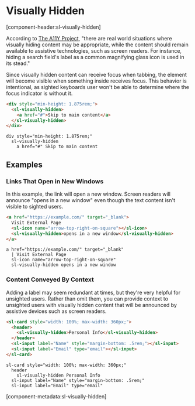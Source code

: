 # Visually Hidden

[component-header:sl-visually-hidden]

According to [The A11Y Project](https://www.a11yproject.com/posts/2013-01-11-how-to-hide-content/), "there are real world situations where visually hiding content may be appropriate, while the content should remain available to assistive technologies, such as screen readers. For instance, hiding a search field's label as a common magnifying glass icon is used in its stead."

Since visually hidden content can receive focus when tabbing, the element will become visible when something inside receives focus. This behavior is intentional, as sighted keyboards user won't be able to determine where the focus indicator is without it.

```html preview
<div style="min-height: 1.875rem;">
  <sl-visually-hidden>
    <a href="#">Skip to main content</a>
  </sl-visually-hidden>
</div>
```

```pug slim
div style="min-height: 1.875rem;"
  sl-visually-hidden
    a href="#" Skip to main content
```

## Examples

### Links That Open in New Windows

In this example, the link will open a new window. Screen readers will announce "opens in a new window" even though the text content isn't visible to sighted users.

```html preview
<a href="https://example.com/" target="_blank">
  Visit External Page
  <sl-icon name="arrow-top-right-on-square"></sl-icon>
  <sl-visually-hidden>opens in a new window</sl-visually-hidden>
</a>
```

```pug slim
a href="https://example.com/" target="_blank"
  | Visit External Page
  sl-icon name="arrow-top-right-on-square"
  sl-visually-hidden opens in a new window
```

### Content Conveyed By Context

Adding a label may seem redundant at times, but they're very helpful for unsighted users. Rather than omit them, you can provide context to unsighted users with visually hidden content that will be announced by assistive devices such as screen readers.

```html preview
<sl-card style="width: 100%; max-width: 360px;">
  <header>
    <sl-visually-hidden>Personal Info</sl-visually-hidden>
  </header>
  <sl-input label="Name" style="margin-bottom: .5rem;"></sl-input>
  <sl-input label="Email" type="email"></sl-input>
</sl-card>
```

```pug slim
sl-card style="width: 100%; max-width: 360px;"
  header
    sl-visually-hidden Personal Info
  sl-input label="Name" style="margin-bottom: .5rem;"
  sl-input label="Email" type="email"
```

[component-metadata:sl-visually-hidden]

